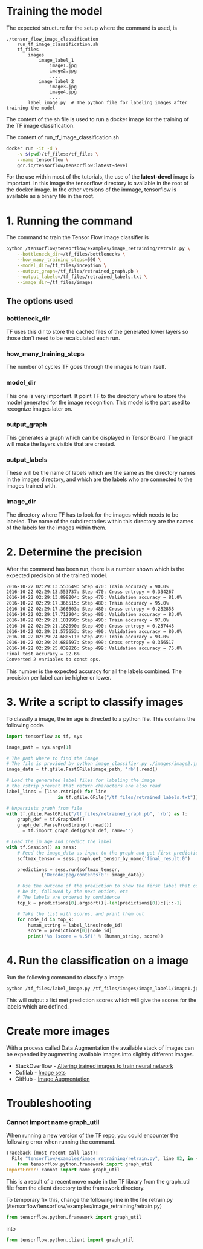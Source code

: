 Training the model
==================

The expected structure for the setup where the command is used, is

```
./tensor_flow_image_classification
    run_tf_image_classification.sh
    tf_files
        images
            image_label_1
                image1.jpg
                image2.jpg
                ....
            image_label_2
                image3.jpg
                image4.jpg
                ....
        label_image.py  # The python file for labeling images after training the model
```

The content of the sh file is used to run a docker image for the training
of the TF image classification.

The content of run_tf_image_classification.sh

```bash
docker run -it -d \
    -v $(pwd)/tf_files:/tf_files \
    --name tensorflow \
    gcr.io/tensorflow/tensorflow:latest-devel
```

For the use within most of the tutorials, the use of the **latest-devel** image is
important. In this image the tensorflow directory is available in the root of the
docker image. In the other versions of the immage, tensorflow is available as a
binary file in the root.

# 1. Running the command

The command to train the Tensor Flow image classifier is

```bash
python /tensorflow/tensorflow/examples/image_retraining/retrain.py \
    --bottleneck_dir=/tf_files/bottlenecks \
    --how_many_training_steps=500 \
    --model_dir=/tf_files/inception \
    --output_graph=/tf_files/retrained_graph.pb \
    --output_labels=/tf_files/retrained_labels.txt \
    --image_dir=/tf_files/images
```

## The options used

### bottleneck_dir

TF uses this dir to store the cached files of the generated
lower layers so those don't need to be recalculated each run.

### how_many_training_steps

The number of cycles TF goes through the images to train itself.

### model_dir

This one is very important. It point TF to the directory where to
store the model generated for the image recognition. This model is
the part used to recognize images later on.

### output_graph

This generates a graph which can be displayed in Tensor Board. The
graph will make the layers visible that are created.

### output_labels

These will be the name of labels which are the same as the directory names
in the images directory, and which are the labels who are connected to
the images trained with.

### image_dir

The directory where TF has to look for the images which needs to be labeled.
The name of the subdirectories within this directory are the names of the
labels for the images within them.

# 2. Determine the precision

After the command has been run, there is a number shown which is the expected
precision of the trained model.

```bash
2016-10-22 02:29:13.553649: Step 470: Train accuracy = 90.0%
2016-10-22 02:29:13.553737: Step 470: Cross entropy = 0.334267
2016-10-22 02:29:13.898204: Step 470: Validation accuracy = 81.0%
2016-10-22 02:29:17.366515: Step 480: Train accuracy = 95.0%
2016-10-22 02:29:17.366603: Step 480: Cross entropy = 0.282858
2016-10-22 02:29:17.712904: Step 480: Validation accuracy = 83.0%
2016-10-22 02:29:21.181999: Step 490: Train accuracy = 97.0%
2016-10-22 02:29:21.182090: Step 490: Cross entropy = 0.257443
2016-10-22 02:29:21.575653: Step 490: Validation accuracy = 80.0%
2016-10-22 02:29:24.680511: Step 499: Train accuracy = 93.0%
2016-10-22 02:29:24.680597: Step 499: Cross entropy = 0.356517
2016-10-22 02:29:25.039826: Step 499: Validation accuracy = 75.0%
Final test accuracy = 92.6%
Converted 2 variables to const ops.
```

This number is the expected accuracy for all the labels combined. The
precision per label can be higher or lower.

# 3. Write a script to classify images

To classify a image, the im age is directed to a python file. This contains
the following code.

```python
import tensorflow as tf, sys

image_path = sys.argv[1]

# The path where to find the image
# The file is provided by python image_classifier.py ./images/image2.jpg
image_data = tf.gfile.FastGFile(image_path, 'rb').read()

# Load the generated label files for labeling the image
# the rstrip prevent that return characters are also read
label_lines = [line.rstrip() for line
                   in tf.gfile.GFile("/tf_files/retrained_labels.txt")]

# Unpersists graph from file
with tf.gfile.FastGFile("/tf_files/retrained_graph.pb", 'rb') as f:
    graph_def = tf.GraphDef()
    graph_def.ParseFromString(f.read())
    _ = tf.import_graph_def(graph_def, name='')

# Load the im age and predict the label
with tf.Session() as sess:
    # Feed the image_data as input to the graph and get first prediction
    softmax_tensor = sess.graph.get_tensor_by_name('final_result:0')

    predictions = sess.run(softmax_tensor,
             {'DecodeJpeg/contents:0': image_data})

    # Use the outcome of the prediction to show the first label that could
    # be it, followed by the next option, etc
    # The labels are ordered by confidence
    top_k = predictions[0].argsort()[-len(predictions[0]):][::-1]

    # Take the list with scores, and print them out
    for node_id in top_k:
        human_string = label_lines[node_id]
        score = predictions[0][node_id]
        print('%s (score = %.5f)' % (human_string, score))
```

# 4. Run the classification on a image

Run the following command to classify a image

```bash
python /tf_files/label_image.py /tf_files/images/image_label1/image1.jpg
```

This will output a list met prediction scores which will give the scores for
the labels which are defined.

# Create more images

With a process called Data Augmentation the available stack of images can be
expended by augmenting available images into slightly different images.

- StackOverflow - [Altering trained images to train neural network](http://stackoverflow.com/questions/41625252/altering-trained-images-to-train-neural-network)
- Cofilab - [Image sets](http://www.cofilab.com/downloads/)
- GitHub - [Image Augmentation](https://github.com/aleju/imgaug)

# Troubleshooting

### Cannot import name graph_util

When running a new version of the TF repo, you could encounter the following
error when running the command.

```python
Traceback (most recent call last):
  File "tensorflow/examples/image_retraining/retrain.py", line 82, in <module>
    from tensorflow.python.framework import graph_util
ImportError: cannot import name graph_util
```

This is a result of a recent move made in the TF library from the graph_util
file from the client directory to the framework directory.

To temporary fix this, change the following line in the file retrain.py
(/tensorflow/tensorflow/examples/image_retraining/retrain.py)

```python
from tensorflow.python.framework import graph_util
```

into

```python
from tensorflow.python.client import graph_util
```